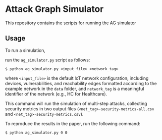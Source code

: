 # Attack Graph Simulator

This repository contains the scripts for running the AG simulator

## Usage

To run a simulation,

run the `ag_simulator.py` script as follows:

```
$ python ag_simulator.py <input_file> <network_tag>
```

where `<input_file>` is the default IoT network configuration, including devices, vulnerabilities, and reachability edges formatted according to the example network in the `data` folder, and `network_tag` is a meaningful identifier of the network (e.g., HC for Healthcare).

This command will run the simulation of multi-step attacks, collecting security metrics in two output files (`<net_tag>-security-metrics-all.csv` and `<net_tag>-security-metrics.csv`).

To reproduce the results in the paper, run the following command:

```
$ python ag_simulator.py 0 0
```
